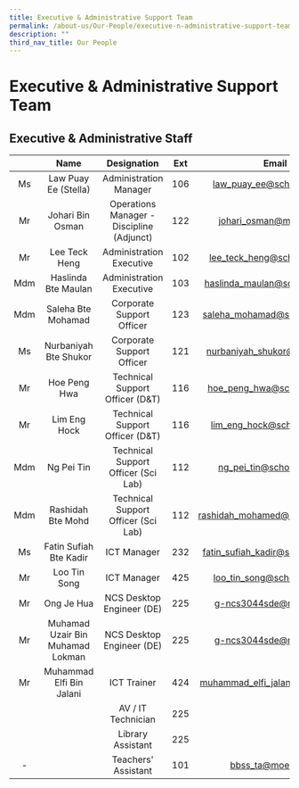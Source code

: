 ```yaml
---
title: Executive & Administrative Support Team
permalink: /about-us/Our-People/executive-n-administrative-support-team/
description: ""
third_nav_title: Our People
---
```

# Executive & Administrative Support Team


## Executive & Administrative Staff


|      |                Name               |                Designation                |  Ext |               Email               |
|:----:|:---------------------------------:|:-----------------------------------------:|:----:|:---------------------------------:|
|  Ms  | Law Puay Ee (Stella)              |           Administration Manager          |  106 |     law_puay_ee@schools.gov.sg    |
|  Mr  | Johari Bin Osman                  | Operations Manager - Discipline (Adjunct) | 122  |      johari_osman@moe.edu.sg      |
|  Mr  | Lee Teck Heng                     |          Administration Executive         |  102 |    lee_teck_heng@schools.gov.sg   |
| Mdm  | Haslinda Bte Maulan               |          Administration Executive         | 103  |  haslinda_maulan@schools.gov.sg   |
|  Mdm | Saleha Bte Mohamad                |         Corporate Support Officer         |  123 |   saleha_mohamad@schools.gov.sg   |
|   Ms | Nurbaniyah Bte Shukor             |         Corporate Support Officer         |  121 |   nurbaniyah_shukor@moe.edu.sg    |
|  Mr  | Hoe Peng Hwa                      |      Technical Support Officer (D&T)      |  116 |    hoe_peng_hwa@schools.gov.sg    |
|  Mr  | Lim Eng Hock                      |      Technical Support Officer (D&T)      |  116 |    lim_eng_hock@schools.gov.sg    |
|  Mdm | Ng Pei Tin                        |    Technical Support Officer (Sci Lab)    |  112 |     ng_pei_tin@schools.gov.sg     |
|  Mdm | Rashidah Bte Mohd                 |    Technical Support Officer (Sci Lab)    | 112  |  rashidah_mohamed@schools.gov.sg  |
|  Ms  | Fatin Sufiah Bte Kadir            |                ICT Manager                |  232 | fatin_sufiah_kadir@schools.gov.sg |
|   Mr | Loo Tin Song                      |                ICT Manager                | 425  |    loo_tin_song@schools.gov.sg    |
|  Mr  | Ong Je Hua                        |          NCS Desktop Engineer (DE)        |  225 |       g-ncs3044sde@ncs.com.sg     |
|  Mr  | Muhamad Uzair Bin Muhamad Lokman  |         NCS Desktop Engineer (DE)         | 225  |      g-ncs3044sde@ncs.com.sg      |
|  Mr  | Muhammad Elfi Bin Jalani          |                ICT Trainer                |  424 |  muhammad_elfi_jalani@moe.edu.sg  |
|      |                                   |            AV / IT Technician             |  225 |                                   |
|      |                                   |             Library Assistant             |  225 |                                   |
|   -  |                                   |            Teachers' Assistant            |  101 |         bbss_ta@moe.edu.sg        |